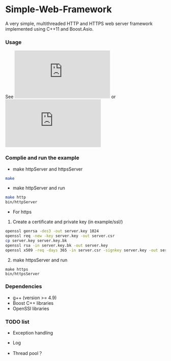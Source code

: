# Simple-Web-Framework
A very simple, multithreaded HTTP and HTTPS web server framework implemented using C++11 and Boost.Asio. 

### Usage

See ![httpServer.cpp](https://github.com/MoRunChang2015/Simple-Web-Framework/blob/master/example/httpServer.cpp) or ![httpsServer](https://github.com/MoRunChang2015/Simple-Web-Framework/blob/master/example/httpServer.cpp)

### Complie and run the example

+ make httpServer and httpsServer
```bash
make
```
+ make httpServer and run
```bash
make http
bin/httpServer
```
+ For https
1. Create a certificate and private key (in example/ssl/)
```bash
openssl genrsa -des3 -out server.key 1024
openssl req -new -key server.key -out server.csr
cp server.key server.key.bk
openssl rsa -in server.key.bk -out server.key
openssl x509 -req -days 365 -in server.csr -signkey server.key -out server.crt
```

2. make httpsServer and run
```
make https
bin/httpsServer
```


### Dependencies
+ g++ (version >= 4.9)
+ Boost C++ libraries
+ OpenSSl libraries


### TODO list

+ Exception handling

+ Log

+ Thread pool？
